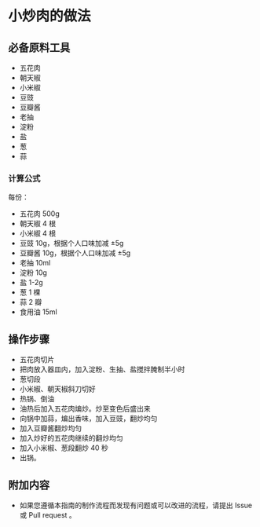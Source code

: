 # 小炒肉的做法

## 必备原料工具

- 五花肉
- 朝天椒
- 小米椒
- 豆豉
- 豆瓣酱
- 老抽
- 淀粉
- 盐
- 葱
- 蒜

### 计算公式

每份：

- 五花肉 500g
- 朝天椒 4 根
- 小米椒 4 根
- 豆豉 10g，根据个人口味加减 ±5g
- 豆瓣酱 10g，根据个人口味加减 ±5g
- 老抽 10ml
- 淀粉 10g
- 盐 1-2g
- 葱 1 棵
- 蒜 2 瓣
- 食用油 15ml

## 操作步骤

- 五花肉切片
- 把肉放入器皿内，加入淀粉、生抽、盐搅拌腌制半小时
- 葱切段
- 小米椒、朝天椒斜刀切好
- 热锅、倒油
- 油热后加入五花肉煸炒。炒至变色后盛出来
- 向锅中加蒜，煸出香味，加入豆豉，翻炒均匀
- 加入豆瓣酱翻炒均匀
- 加入炒好的五花肉继续的翻炒均匀
- 加入小米椒、葱段翻炒 40 秒
- 出锅。

## 附加内容

- 如果您遵循本指南的制作流程而发现有问题或可以改进的流程，请提出 Issue 或 Pull request 。
